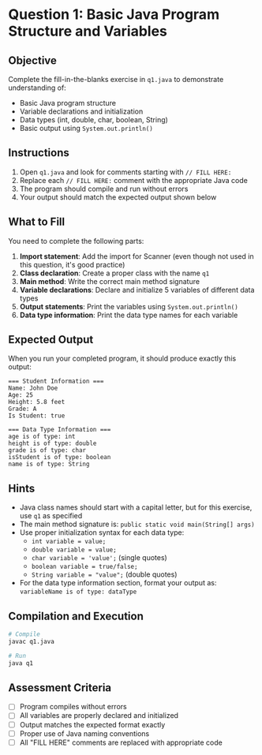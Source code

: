 # Question 1: Basic Java Program Structure and Variables

## Objective

Complete the fill-in-the-blanks exercise in `q1.java` to demonstrate understanding of:
- Basic Java program structure
- Variable declarations and initialization
- Data types (int, double, char, boolean, String)
- Basic output using `System.out.println()`

## Instructions

1. Open `q1.java` and look for comments starting with `// FILL HERE:`
2. Replace each `// FILL HERE:` comment with the appropriate Java code
3. The program should compile and run without errors
4. Your output should match the expected output shown below

## What to Fill

You need to complete the following parts:

1. **Import statement**: Add the import for Scanner (even though not used in this question, it's good practice)
2. **Class declaration**: Create a proper class with the name `q1`
3. **Main method**: Write the correct main method signature
4. **Variable declarations**: Declare and initialize 5 variables of different data types
5. **Output statements**: Print the variables using `System.out.println()`
6. **Data type information**: Print the data type names for each variable

## Expected Output

When you run your completed program, it should produce exactly this output:

```
=== Student Information ===
Name: John Doe
Age: 25
Height: 5.8 feet
Grade: A
Is Student: true

=== Data Type Information ===
age is of type: int
height is of type: double
grade is of type: char
isStudent is of type: boolean
name is of type: String
```

## Hints

- Java class names should start with a capital letter, but for this exercise, use `q1` as specified
- The main method signature is: `public static void main(String[] args)`
- Use proper initialization syntax for each data type:
  - `int variable = value;`
  - `double variable = value;`
  - `char variable = 'value';` (single quotes)
  - `boolean variable = true/false;`
  - `String variable = "value";` (double quotes)
- For the data type information section, format your output as: `variableName is of type: dataType`

## Compilation and Execution

```bash
# Compile
javac q1.java

# Run
java q1
```

## Assessment Criteria

- [ ] Program compiles without errors
- [ ] All variables are properly declared and initialized
- [ ] Output matches the expected format exactly
- [ ] Proper use of Java naming conventions
- [ ] All "FILL HERE" comments are replaced with appropriate code